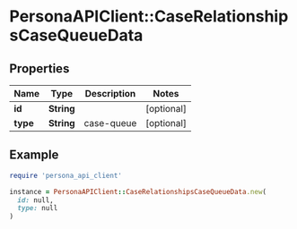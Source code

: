 # PersonaAPIClient::CaseRelationshipsCaseQueueData

## Properties

| Name | Type | Description | Notes |
| ---- | ---- | ----------- | ----- |
| **id** | **String** |  | [optional] |
| **type** | **String** | case-queue | [optional] |

## Example

```ruby
require 'persona_api_client'

instance = PersonaAPIClient::CaseRelationshipsCaseQueueData.new(
  id: null,
  type: null
)
```

